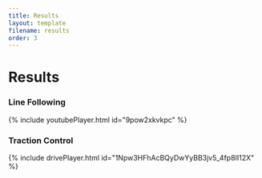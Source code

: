 ```yaml
---
title: Results
layout: template
filename: results
order: 3
--- 
```


# Results






### Line Following

{% include youtubePlayer.html id="9pow2xkvkpc" %}

### Traction Control

{% include drivePlayer.html id="1Npw3HFhAcBQyDwYyBB3jv5_4fp8II12X" %}